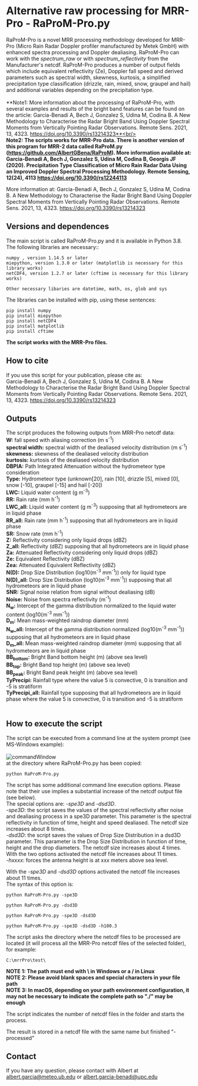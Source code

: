 # Alternative raw processing for MRR-Pro - RaProM-Pro.py

RaProM-Pro is a novel MRR processing methodology developed for MRR-Pro (Micro Rain Radar Doppler profiler manufactured by Metek GmbH) with enhanced spectra processing and Doppler dealiasing. RaProM-Pro can work with the <i>spectrum_raw</i> or with <i>spectrum_reflectivity</i> from the Manufacturer's netcdf. RaProM-Pro produces a number of output fields which include equivalent reflectivity (Ze), Doppler fall speed and derived parameters such as spectral width, skewness, kurtosis, a simplified precipitation type classification (drizzle, rain, mixed, snow, graupel and hail) and additional variables depending on the precipitation type.<br/><br/>
**Note1:  More information about the processing of RaProM-Pro, with several examples and results of the bright band features can be found on the article:  Garcia-Benadí A, Bech J, Gonzalez S, Udina M, Codina B. A New Methodology to Characterise the Radar Bright Band Using Doppler Spectral Moments from Vertically Pointing Radar Observations. Remote Sens. 2021, 13, 4323. https://doi.org/10.3390/rs13214323**<br/><br/>
**Note2: The scripts works for MRR-Pro data. There is another version of this program for MRR-2 data called RaProM.py (https://github.com/AlbertGBena/RaProM). More information available at: Garcia-Benadi A, Bech J, Gonzalez S, Udina M, Codina B, Georgis JF (2020). Precipitation Type Classification of Micro Rain Radar Data Using an Improved Doppler Spectral Processing Methodology. Remote Sensing, 12(24), 4113 https://doi.org/10.3390/rs12244113** <br />

More information at: Garcia-Benadí A, Bech J, Gonzalez S, Udina M, Codina B. A New Methodology to Characterise the Radar Bright Band Using Doppler Spectral Moments from Vertically Pointing Radar Observations. Remote Sens. 2021, 13, 4323. https://doi.org/10.3390/rs13214323

## Versions and dependences

The main script is called RaProM-Pro.py and it is available in Python 3.8. The following libraries are necessary::

	numpy , version 1.14.5 or later
	miepython, version 1.3.0 or later (matplotlib is necessary for this library works)
	netCDF4, version 1.2.7 or later (cftime is necessary for this library works)

	Other necessary libaries are datetime, math, os, glob and sys
	
The libraries can be installed with pip, using these sentences:

	pip install numpy
	pip install miepython
	pip install netCDF4
	pip install matplotlib
	pip install cftime
	

**The script works with the MRR-Pro files.**

## How to cite

If you use this script for your publication, please cite as:<br/>
Garcia-Benadí A, Bech J, Gonzalez S, Udina M, Codina B. A New Methodology to Characterise the Radar Bright Band Using Doppler Spectral Moments from Vertically Pointing Radar Observations. Remote Sens. 2021, 13, 4323. https://doi.org/10.3390/rs13214323


## Outputs
The script produces the following outputs from MRR-Pro netcdf data:<br />
**W:** fall speed with aliasing correction (m s<sup>-1</sup>)<br />
**spectral width:** spectral width of the dealiased velocity distribution (m s<sup>-1</sup>)<br />
**skewness:** skewness of the dealiased velocity distribution<br />
**kurtosis:** kurtosis of the dealiased velocity distribution<br />
**DBPIA:** Path Integrated Attenuation without the hydrometeor type consideration<br />
**Type:** Hydrometeor type (unknown[20], rain [10], drizzle [5], mixed [0], snow [-10], graupel [-15] and hail [-20])<br />
**LWC:** Liquid water content (g m<sup>-3</sup>)<br />
**RR:** Rain rate (mm h<sup>-1</sup>)<br />
**LWC_all:** Liquid water content (g m<sup>-3</sup>) supposing that all hydrometeors are in liquid phase<br />
**RR_all:** Rain rate (mm h<sup>-1</sup>) supposing that all hydrometeors are in liquid phase<br />
**SR:** Snow rate (mm h<sup>-1</sup>)<br />
**Z:** Reflectivity considering only liquid drops (dBZ)<br />
**Z_all:** Reflectivity (dBZ) supposing that all hydrometeors are in liquid phase <br />
**Za:** Attenuated Reflectivity considering only liquid drops (dBZ)<br />
**Ze:** Equivalent Reflectivity (dBZ)<br />
**Zea:** Attenuated Equivalent Reflectivity (dBZ)<br />
**N(D):** Drop Size Distribution (log10(m<sup>-3</sup> mm<sup>-1</sup>)) only for liquid type<br />
**N(D)_all:** Drop Size Distribution (log10(m<sup>-3</sup> mm<sup>-1</sup>)) supposing that all hydrometeors are in liquid phase<br />
**SNR:** Signal noise relation from signal without dealiasing (dB)<br />
**Noise:** Noise from spectra reflectivity (m<sup>-1</sup>)<br />
**N<sub>w</sub>:** Intercept of the gamma distribution normalized to the liquid water content (log10(m<sup>-3</sup> mm<sup>-1</sup>))<br />
**D<sub>m</sub>:** Mean mass-weighted raindrop diameter (mm)<br />
**N<sub>w</sub>_all:** Intercept of the gamma distribution normalized (log10(m<sup>-3</sup> mm<sup>-1</sup>)) supposing that all hydrometeors are in liquid phase<br />
**D<sub>m</sub>_all:** Mean mass-weighted raindrop diameter (mm) supposing that all hydrometeors are in liquid phase <br />
**BB<sub>bottom</sub>:** Bright Band bottom height  (m) (above sea level)<br />
**BB<sub>top</sub>:** Bright Band top height (m) (above sea level)<br />
**BB<sub>peak</sub>:** Bright Band peak height (m) (above sea level)<br />
**TyPrecipi:** Rainfall type where the value 5 is convective, 0 is transition and -5 is stratiform<br />
**TyPrecipi_all:** Rainfall type supposing that all hydrometeors are in liquid phase where the value 5 is convective, 0 is transition and -5 is stratiform<br />
<br />


## How to execute the script
The script can be executed from a command line at the system prompt (see MS-Windows example):<br />
<br />
![commandWindow](https://user-images.githubusercontent.com/35369817/67784656-64703d00-fa6c-11e9-94fa-0e616d703168.JPG)
<br />
at the directory where RaProM-Pro.py has been copied:
```
python RaProM-Pro.py

```
The script has some additional command line execution options. Please note that their use implies a substantial increase of the netcdf output file (see below). <br />The special options are: <i>-spe3D</i> and <i>-dsd3D</i>.<br /> 
<i>-spe3D</i>: the script saves the values of the spectral reflectivity after noise and dealiasing process in a spe3D parameter. This parameter is the spectral reflectivity in function of time, height and speed dealiased. The netcdf size increases about 8 times.<br />
<i>-dsd3D</i>: the script saves the values of Drop Size Distribution in a dsd3D parameter. This parameter is the Drop Size Distribution in function of time, height and the drop diameters. The netcdf size increases about 4 times.<br />
With the two options activated the netcdf file increases about 11 times.<br />
<i>-hxxxx</i>: forces the antenna height is at xxx meters above sea level.<br />

With the <i>-spe3D</i> and <i>-dsd3D</i> options activated the netcdf file increases about 11 times.<br />
The syntax of this option is:

```
python RaProM-Pro.py -spe3D

```
```
python RaProM-Pro.py -dsd3D

```
```
python RaProM-Pro.py -spe3D -dsd3D

```
```
python RaProM-Pro.py -spe3D -dsd3D -h100.3

```

The script asks the directory where the netcdf files to be processed are located (it will process all the MRR-Pro netcdf files of the selected folder), for example:
```
C:\mrrPro\test\
```
**NOTE 1: The path must end with \\ in Windows or a / in Linux**<br />
**NOTE 2:  Please avoid blank spaces and special characters in your file path**<br />
**NOTE 3: In macOS, depending on your path environment configuration, it may not be necessary to indicate the complete path so "./" may be enough**<br />

The script indicates the number of netcdf files in the folder and starts the process.

The result is stored in a netcdf file with the same name but finished "-processed"


## Contact
If you have any question, please contact with Albert at albert.garcia@meteo.ub.edu  or   albert.garcia-benadi@upc.edu
